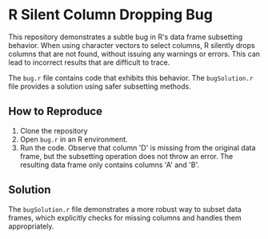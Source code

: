 # R Silent Column Dropping Bug

This repository demonstrates a subtle bug in R's data frame subsetting behavior.  When using character vectors to select columns, R silently drops columns that are not found, without issuing any warnings or errors. This can lead to incorrect results that are difficult to trace.

The `bug.r` file contains code that exhibits this behavior. The `bugSolution.r` file provides a solution using safer subsetting methods.

## How to Reproduce

1. Clone the repository
2. Open `bug.r` in an R environment.
3. Run the code. Observe that column 'D' is missing from the original data frame, but the subsetting operation does not throw an error. The resulting data frame only contains columns 'A' and 'B'.

## Solution

The `bugSolution.r` file demonstrates a more robust way to subset data frames, which explicitly checks for missing columns and handles them appropriately.